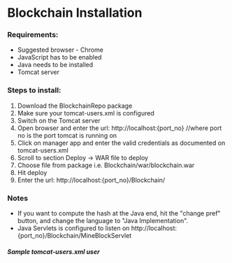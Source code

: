 # Blockchain Installation 

### Requirements:
- Suggested browser - Chrome
- JavaScript has to be enabled 
- Java needs to be installed
- Tomcat server

### Steps to install:
1. Download the BlockchainRepo package
2. Make sure your tomcat-users.xml is configured
3. Switch on the Tomcat server 
4. Open browser and enter the url: http://localhost:{port_no}  //where port no is the port tomcat is running on
5. Click on manager app and enter the valid credentials as documented on tomcat-users.xml
6. Scroll to section Deploy -> WAR file to deploy
7. Choose file from package i.e. Blockchain/war/blockchain.war
8. Hit deploy
9. Enter the url: http://localhost:{port_no}/Blockchain/

### Notes
- If you want to compute the hash at the Java end, hit the "change pref" button, and change the language to "Java Implementation".
- Java Servlets is configured to listen on http://localhost:{port_no}/Blockchain/MineBlockServlet

##### Sample tomcat-users.xml user 
<role rolename="manager-gui"/>
<role rolename="manager-script"/>
<role rolename="admin"/>
<user username="admin" password="admin" roles="admin,manager-gui,manager-script"/>



